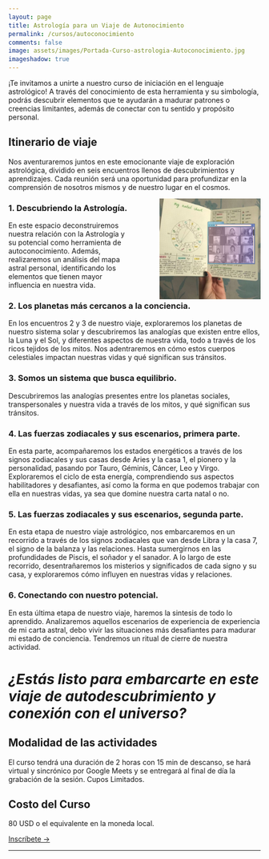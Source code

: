 ```yaml
---
layout: page
title: Astrología para un Viaje de Autonocimiento 
permalink: /cursos/autoconocimiento
comments: false
image: assets/images/Portada-Curso-astrologia-Autoconocimiento.jpg
imageshadow: true
---
```


¡Te invitamos a unirte a nuestro curso de iniciación en el lenguaje astrológico! A través del conocimiento de esta herramienta y su simbología, podrás descubrir elementos que te ayudarán a madurar patrones o creencias limitantes, además de conectar con tu sentido y propósito personal.

## Itinerario de viaje

Nos aventuraremos juntos en este emocionante viaje de exploración astrológica, dividido en seis encuentros llenos de descubrimientos y aprendizajes. Cada reunión será una oportunidad para profundizar en la comprensión de nosotros mismos y de nuestro lugar en el cosmos.

<img src='/assets/images/curso-autoconocimiento-notas-astro.jpg' style='float:right; width: 40%; padding: 0 0 0 4em;' />


### 1. Descubriendo la Astrología. 
En este espacio deconstruiremos nuestra relación con la Astrología y su potencial como herramienta de autoconocimiento. Además, realizaremos un análisis del mapa astral personal, identificando los elementos que tienen mayor influencia en nuestra vida.
  

### 2. Los planetas más cercanos a la conciencia. 
En los encuentros 2 y 3 de nuestro viaje, exploraremos los planetas de nuestro sistema solar y descubriremos las analogías que existen entre ellos, la Luna y el Sol, y diferentes aspectos de nuestra vida, todo a través de los ricos tejidos de los mitos. Nos adentraremos en cómo estos cuerpos celestiales impactan nuestras vidas y qué significan sus tránsitos.  


### 3. Somos un sistema que busca equilibrio. 
Descubriremos las analogías presentes entre los planetas sociales, transpersonales y nuestra vida a través de los mitos, y qué significan sus tránsitos. 


### 4. Las fuerzas zodiacales y sus escenarios, primera parte.
En esta parte, acompañaremos los estados energéticos a través de los signos zodiacales y sus casas desde Aries y la casa 1, el pionero y la personalidad, pasando por Tauro, Géminis, Cáncer, Leo y Virgo. Exploraremos el ciclo de esta energía, comprendiendo sus aspectos habilitadores y desafiantes, así como la forma en que podemos trabajar con ella en nuestras vidas, ya sea que domine nuestra carta natal o no.


### 5. Las fuerzas zodiacales y sus escenarios, segunda parte.
En esta etapa de nuestro viaje astrológico, nos embarcaremos en un recorrido a través de los signos zodiacales que van desde Libra y la casa 7,  el signo de la balanza y las relaciones. Hasta sumergirnos en las profundidades de Piscis, el soñador y el sanador. A lo largo de este recorrido, desentrañaremos los misterios y significados de cada signo y su casa, y exploraremos cómo influyen en nuestras vidas y relaciones.

### 6. Conectando con nuestro potencial.
En esta última etapa de nuestro viaje, haremos la sintesis de todo lo aprendido. Analizaremos aquellos escenarios de experiencia de experiencia de mi carta astral, debo vivir las situaciones más desafiantes para madurar mi estado de conciencia. Tendremos un ritual de cierre de nuestra actividad. 

# *¿Estás listo para embarcarte en este viaje de autodescubrimiento y conexión con el universo?*

## Modalidad de las actividades

El curso tendrá una duración de 2 horas con 15 min de descanso, se hará virtual y sincrónico por Google Meets y se entregará al final de día la grabación de la sesión. Cupos Limitados.

## Costo del Curso

80 USD o el equivalente en la moneda local.

<a target="_blank" href="https://docs.google.com/forms/d/e/1FAIpQLScfVBE6ok4vvBbeqD4ijSR-AzpWb6DLCOiZyniIWWBf6MVTbg/viewform?usp=sf_link" class="btn btn-astro">Inscríbete &rarr;</a>

<hr>
